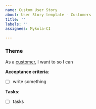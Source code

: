 ```yaml
---
name: Custom User Story
about: User Story template - Customers
title: ''
labels: ''
assignees: Mykola-CI

---
```


### Theme
As a <ins>customer</ins>, I want to <ins></ins> so I can <ins></ins>

**Acceptance criteria**:
- [ ]  write something
<ins></ins>

**Tasks**:
- [ ] tasks
